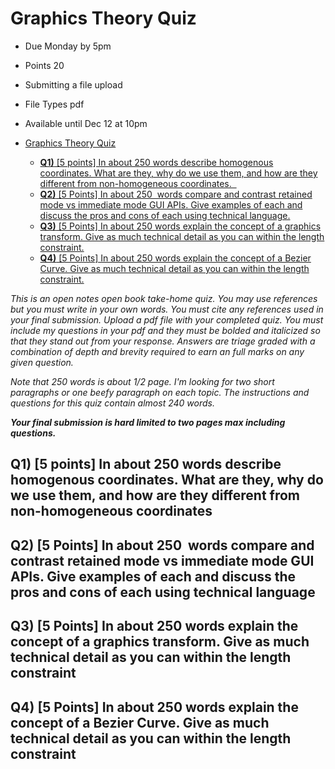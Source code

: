 # Graphics Theory Quiz

- Due Monday by 5pm
- Points 20
- Submitting a file upload
- File Types pdf
- Available until Dec 12 at 10pm

- [Graphics Theory Quiz](#graphics-theory-quiz)
  - [**Q1)** \[5 points\] In about 250 words describe homogenous coordinates. What are they, why do we use them, and how are they different from non-homogeneous coordinates.  ](#q1-5-points-in-about-250-words-describe-homogenous-coordinates-what-are-they-why-do-we-use-them-and-how-are-they-different-from-non-homogeneous-coordinates)
  - [**Q2)** \[5 Points\] In about 250  words compare and contrast retained mode vs immediate mode GUI APIs. Give examples of each and discuss the pros and cons of each using technical language.](#q2-5-points-in-about-250-words-compare-and-contrast-retained-mode-vs-immediate-mode-gui-apis-give-examples-of-each-and-discuss-the-pros-and-cons-of-each-using-technical-language)
  - [**Q3)** \[5 Points\] In about 250 words explain the concept of a graphics transform. Give as much technical detail as you can within the length constraint.](#q3-5-points-in-about-250-words-explain-the-concept-of-a-graphics-transform-give-as-much-technical-detail-as-you-can-within-the-length-constraint)
  - [**Q4)** \[5 Points\] In about 250 words explain the concept of a Bezier Curve. Give as much technical detail as you can within the length constraint.](#q4-5-points-in-about-250-words-explain-the-concept-of-a-bezier-curve-give-as-much-technical-detail-as-you-can-within-the-length-constraint)

_This is an open notes open book take-home quiz._
_You may use references but you must write in your own words._
_You must cite any references used in your final submission._
_Upload a pdf file with your completed quiz._
_You must include my questions in your pdf and they must be bolded and_
_italicized so that they stand out from your response._
_Answers are triage graded with a combination of depth and brevity required to_
_earn an full marks on any given question._

_Note that 250 words is about 1/2 page._
_I'm looking for two short paragraphs or one beefy paragraph on each topic._
_The instructions and questions for this quiz contain almost 240 words._

_**Your final submission is hard limited to two pages max including questions.**_

## **Q1)** \[5 points\] In about 250 words describe homogenous coordinates. What are they, why do we use them, and how are they different from non-homogeneous coordinates  

## **Q2)** \[5 Points\] In about 250  words compare and contrast retained mode vs immediate mode GUI APIs. Give examples of each and discuss the pros and cons of each using technical language

## **Q3)** \[5 Points\] In about 250 words explain the concept of a graphics transform. Give as much technical detail as you can within the length constraint

## **Q4)** \[5 Points\] In about 250 words explain the concept of a Bezier Curve. Give as much technical detail as you can within the length constraint
